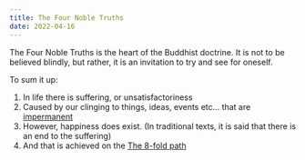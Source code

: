 ```yaml
---
title: The Four Noble Truths
date: 2022-04-16
---
```


The Four Noble Truths is the heart of the Buddhist doctrine. It is not to be believed blindly, but rather, it is an invitation to try and see for oneself.

To sum it up:
1. In life there is suffering, or unsatisfactoriness
2. Caused by our clinging to things, ideas, events etc... that are [impermanent](bwrx09ol)
3. However, happiness does exist. (In traditional texts, it is said that there is an end to the suffering)
4. And that is achieved on the [The 8-fold path](kxqaql4m)
